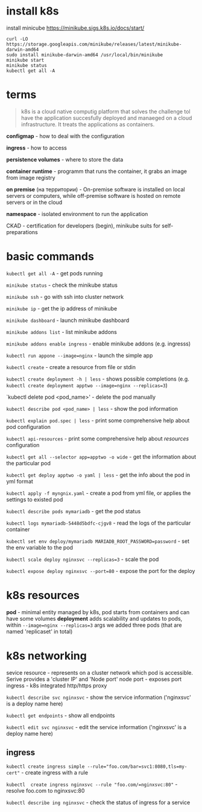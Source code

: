 # install k8s

install minicube https://minikube.sigs.k8s.io/docs/start/
```
curl -LO https://storage.googleapis.com/minikube/releases/latest/minikube-darwin-amd64
sudo install minikube-darwin-amd64 /usr/local/bin/minikube
minikube start
minikube status
kubectl get all -A
```

# terms

> k8s is a cloud native computig platform that solves the challenge tol have the application succesfully deployed and manaeged on a cloud infrastructure. It treats the applications as containers.

**configmap** - how to deal with the configuration

**ingress** - how to access

**persistence volumes** - where to store the data

**container runtime** - programm that runs the container, it grabs an image from image registry

**on premise** (на территории) - On-premise software is installed on local servers or computers, while off-premise software is hosted on remote servers or in the cloud

**namespace** - isolated environment to run the application

CKAD - certification for developers (begin), minikube suits for self-preparations

# basic commands
`kubectl get all -A` - get pods running

`minikube status` - check the minikube status

`minikube ssh` - go with ssh into cluster network

`minikube ip` - get the ip address of minikube

`minikube dashboard` - launch minikube dashboard

`minikube addons list` - list minikube addons

`minikube addons enable ingress` - enable minikube addons (e.g. ingresss)

`kubectl run appone --image=nginx` - launch the simple app

`kubectl create` - create a resource from file or stdin 

`kubectl create deployment -h | less` - shows possible completions (e.g. `kubectl create deployment apptwo --image=nginx --replicas=3`)

`kubectl delete pod <pod_name>' - delete the pod manually

`kubectl describe pod <pod_name> | less` - show the pod information

`kubectl explain pod.spec | less` - print some comprehensive help about pod configuration

`kubectl api-resources` -  print some comprehensive help about _resources_ configuration

`kubectl get all --selector app=apptwo -o wide` - get the information about the particular pod 

`kubectl get deploy apptwo -o yaml | less` - get the info about the pod in yml format

`kubectl apply -f myngnix.yaml` - create a pod from yml file, or applies the settings to existed pod

`kubectl describe pods mymariadb` - get the pod status

`kubectl logs mymariadb-5448d5bdfc-cjgv8` - read the logs of the particular container

`kubectl set env deploy/mymariadb MARIADB_ROOT_PASSWORD=password` - set the env variable to the pod

`kubectl scale deploy nginxsvc --replicas=3` - scale the pod 

`kubectl expose deploy nginxsvc --port=80` - expose the port for the deploy

# k8s resources
**pod** - minimal entity managed by k8s, pod starts from containers and can have some volumes
**deployment** adds scalability and updates to pods, within `--image=nginx --replicas=3` args we added three pods (that are named 'replicaset' in total)

# k8s networking
sevice resource - represents on a cluster network which pod is accessible. Serive provides a 'cluster IP' and 'Node port' 
node port - exposes port 
ingress - k8s integrated http/https proxy

`kubectl describe svc nginxsvc` - show the service information ('nginxsvc' is a deploy name here)

`kubectl get endpoints` - show all endpoints

 `kubectl edit svc nginxsvc` - edit the service information ('nginxsvc' is a deploy name here)

## ingress
`kubectl create ingress simple --rule="foo.com/bar=svc1:8080,tls=my-cert"` - create ingress with a rule

`kubectl  create ingress nginxsvc --rule "foo.com/=nginxsvc:80"` - resolve foo.com to nginxsvc:80

`kubectl describe ing nginxsvc` - check the status of ingress for a service




